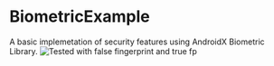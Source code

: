 # BiometricExample
A basic implemetation of security features using AndroidX Biometric Library.
![Tested with false fingerprint and true fp](screenshots/authVideo.gif)
